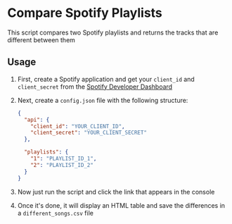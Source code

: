 # Compare Spotify Playlists

This script compares two Spotify playlists and returns the tracks that are different between them

## Usage

1. First, create a Spotify application and get your `client_id` and `client_secret` from the [Spotify Developer Dashboard](https://developer.spotify.com/dashboard/applications)
2. Next, create a `config.json` file with the following structure:

    ```json
    {
      "api": {
        "client_id": "YOUR_CLIENT_ID",
        "client_secret": "YOUR_CLIENT_SECRET"
      },
    
      "playlists": {
        "1": "PLAYLIST_ID_1",
        "2": "PLAYLIST_ID_2"
      }
    }
    ```
3. Now just run the script and click the link that appears in the console
4. Once it's done, it will display an HTML table and save the differences in a `different_songs.csv` file
